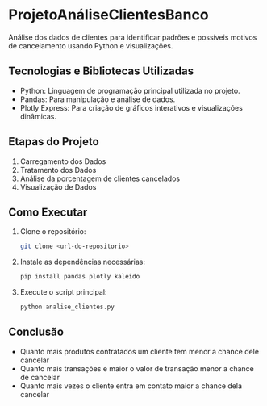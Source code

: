# ProjetoAnáliseClientesBanco
Análise dos dados de clientes para identificar padrões e possíveis motivos de cancelamento usando Python e visualizações.

## Tecnologias e Bibliotecas Utilizadas

- Python: Linguagem de programação principal utilizada no projeto.
- Pandas: Para manipulação e análise de dados.
- Plotly Express: Para criação de gráficos interativos e visualizações dinâmicas.

## Etapas do Projeto

1. Carregamento dos Dados
2. Tratamento dos Dados
3. Análise da porcentagem de clientes cancelados 
4. Visualização de Dados

## Como Executar
1. Clone o repositório:
   ```bash
   git clone <url-do-repositorio>
2. Instale as dependências necessárias:
    ```bash
   pip install pandas plotly kaleido
3. Execute o script principal:
    ```bash
   python analise_clientes.py
    
## Conclusão

- Quanto mais produtos contratados um cliente tem menor a chance dele cancelar
- Quanto mais transações e maior o valor de transação menor a chance de cancelar
- Quanto mais vezes o cliente entra em contato maior a chance dela cancelar

